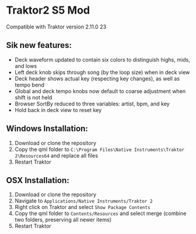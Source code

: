 # Traktor2 S5 Mod
Compatible with Traktor version 2.11.0 23

## Sik new features:
- Deck waveform updated to contain six colors to distinguish highs, mids, and lows
- Left deck knob skips through song (by the loop size) when in deck view
- Deck header shows actual key (respecting key changes), as well as tempo bend
- Global and deck tempo knobs now default to coarse adjustment when shift is not held
- Browser SortBy reduced to three variables: artist, bpm, and key
- Hold back in deck view to reset key

## Windows Installation:
1. Download or clone the repository
2. Copy the qml folder to `C:\Program Files\Native Instruments\Traktor 2\Resources64` and replace all files
3. Restart Traktor

## OSX Installation:
1. Download or clone the repository
2. Navigate to `Applications/Native Instruments/Traktor 2`
3. Right click on Traktor and select `Show Package Contents`
4. Copy the qml folder to `Contents/Resources` and select merge (combine two folders, preserving all newer items)
5. Restart Traktor

